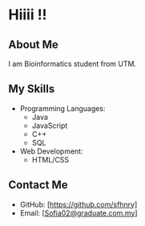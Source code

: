 # Hiiii !!

## About Me

I am Bioinformatics student from UTM.

## My Skills

- Programming Languages:
  - Java
  - JavaScript
  - C++
  - SQL
- Web Development:
  - HTML/CSS

## Contact Me

- GitHub: [https://github.com/sfhnry]
- Email: [Sofia02@graduate.com.my]

